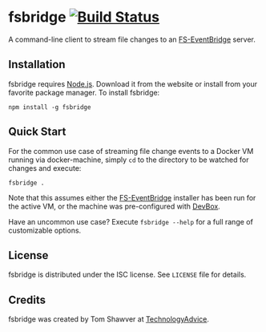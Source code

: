 # fsbridge [![Build Status](https://travis-ci.org/TechnologyAdvice/fsbridge.svg?branch=master)](https://travis-ci.org/TechnologyAdvice/fsbridge)
A command-line client to stream file changes to an [FS-EventBridge](https://github.com/TechnologyAdvice/fs_eventbridge) server.

## Installation
fsbridge requires [Node.js](http://nodejs.org). Download it from the website or install from your favorite package manager. To install fsbridge:

```
npm install -g fsbridge
```

## Quick Start

For the common use case of streaming file change events to a Docker VM running via docker-machine, simply `cd` to the directory to be watched for changes and execute:

```
fsbridge .
```

Note that this assumes either the [FS-EventBridge](https://github.com/TechnologyAdvice/fs_eventbridge) installer has been run for the active VM, or the machine was pre-configured with [DevBox](https://github.com/TechnologyAdvice/DevBox).

Have an uncommon use case? Execute `fsbridge --help` for a full range of customizable options.

## License
fsbridge is distributed under the ISC license. See `LICENSE` file for details.

## Credits
fsbridge was created by Tom Shawver at [TechnologyAdvice](http://technologyadvice.com).

